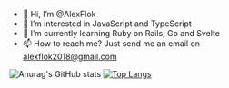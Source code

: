 - 👋 Hi, I’m @AlexFlok
- 👀 I’m interested in JavaScript and TypeScript 
- 🌱 I’m currently learning Ruby on Rails, Go and Svelte
- 📫 How to reach me? Just send me an email on alexflok2018@gmail.com

<!---
AlexFlok1/AlexFlok1 is a ✨ special ✨ repository because its `README.md` (this file) appears on your GitHub profile.
You can click the Preview link to take a look at your changes.
--->

![Anurag's GitHub stats](https://github-readme-stats.vercel.app/api?username=AlexFlok1&show_icons=true&count_private=true)
[![Top Langs](https://github-readme-stats.vercel.app/api/top-langs/?username=AlexFlok1&layout=compact&count_private=true)](https://github.com/AlexFlok1/github-readme-stats)
